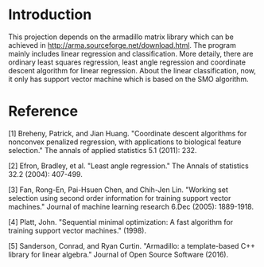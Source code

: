 # Introduction
This projection depends on the armadillo matrix library which can be achieved in http://arma.sourceforge.net/download.html. The program mainly includes linear regression and classification. More detaily, there are ordinary least squares regression, least angle regression and coordinate descent algorithm for linear regression. About the linear classification, now, it only has support vector machine which is based on the SMO algorithm. 

# Reference
[1] Breheny, Patrick, and Jian Huang. "Coordinate descent algorithms for nonconvex penalized regression, with applications to biological       feature selection." The annals of applied statistics 5.1 (2011): 232.

[2] Efron, Bradley, et al. "Least angle regression." The Annals of statistics 32.2 (2004): 407-499.

[3] Fan, Rong-En, Pai-Hsuen Chen, and Chih-Jen Lin. "Working set selection using second order information for training support vector         machines." Journal of machine learning research 6.Dec (2005): 1889-1918.

[4] Platt, John. "Sequential minimal optimization: A fast algorithm for training support vector machines." (1998).

[5] Sanderson, Conrad, and Ryan Curtin. "Armadillo: a template-based C++ library for linear algebra." Journal of Open Source Software         (2016).
